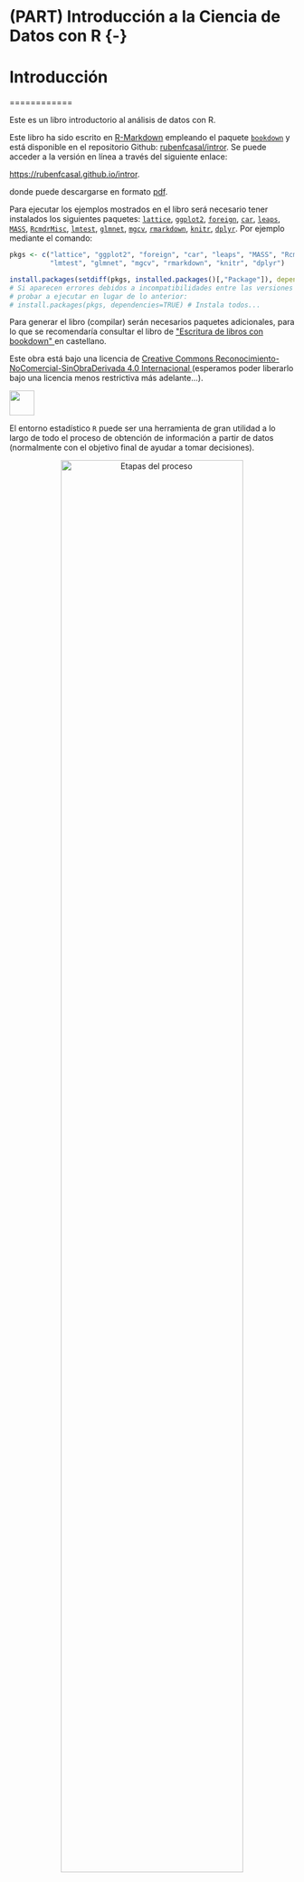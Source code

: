# (PART) Introducción a la Ciencia de Datos con R {-}
# Introducción
============

Este es un libro introductorio al análisis de datos con R. 

Este libro ha sido escrito en [R-Markdown](http://rmarkdown.rstudio.com) empleando el paquete [`bookdown`](https://bookdown.org/yihui/bookdown/)  y está disponible en el repositorio Github: [rubenfcasal/intror](https://github.com/rubenfcasal/book_remuestreo). 
Se puede acceder a la versión en línea a través del siguiente enlace:

<https://rubenfcasal.github.io/intror>.

<!-- 
<a class="btn pull-left js-toolbar-action" aria-label="PDF" title="PDF" href="#"><i class="fa fa-file-pdf-o"></i></a> 
-->

donde puede descargarse en formato [pdf](https://rubenfcasal.github.io/intror/Intro_Analisis_Datos_R.pdf).

Para ejecutar los ejemplos mostrados en el libro será necesario tener instalados los siguientes paquetes:
[`lattice`](https://cran.r-project.org/web/packages/lattice/index.html), 
[`ggplot2`](https://cran.r-project.org/web/packages/ggplot2/index.html), 
[`foreign`](https://cran.r-project.org/web/packages/foreign/index.html), 
[`car`](https://cran.r-project.org/web/packages/car/index.html), 
[`leaps`](https://cran.r-project.org/web/packages/leaps/index.html), 
[`MASS`](https://cran.r-project.org/web/packages/MASS/index.html), 
[`RcmdrMisc`](https://cran.r-project.org/web/packages/RcmdrMisc/index.html), 
[`lmtest`](https://cran.r-project.org/web/packages/lmtest/index.html), 
[`glmnet`](https://cran.r-project.org/web/packages/glmnet/index.html), 
[`mgcv`](https://cran.r-project.org/web/packages/mgcv/index.html), 
[`rmarkdown`](https://cran.r-project.org/web/packages/rmarkdown/index.html), 
[`knitr`](https://cran.r-project.org/web/packages/knitr/index.html), 
[`dplyr`](https://cran.r-project.org/web/packages/dplyr/index.html).
Por ejemplo mediante el comando:

```r
pkgs <- c("lattice", "ggplot2", "foreign", "car", "leaps", "MASS", "RcmdrMisc", 
          "lmtest", "glmnet", "mgcv", "rmarkdown", "knitr", "dplyr")

install.packages(setdiff(pkgs, installed.packages()[,"Package"]), dependencies = TRUE)
# Si aparecen errores debidos a incompatibilidades entre las versiones de los paquetes, 
# probar a ejecutar en lugar de lo anterior:
# install.packages(pkgs, dependencies=TRUE) # Instala todos...
```

Para generar el libro (compilar) serán necesarios paquetes adicionales, 
para lo que se recomendaría consultar el libro de ["Escritura de libros con bookdown" ](https://rubenfcasal.github.io/bookdown_intro) en castellano.


Este obra está bajo una licencia de [Creative Commons Reconocimiento-NoComercial-SinObraDerivada 4.0 Internacional ](https://creativecommons.org/licenses/by-nc-nd/4.0/deed.es_ES) 
(esperamos poder liberarlo bajo una licencia menos restrictiva más adelante...).

<img src="by-nc-nd-88x31.png" width="44" />








El entorno estadístico `R` puede ser una herramienta de gran
utilidad a lo largo de todo el proceso de obtención de información
a partir de datos (normalmente con el objetivo final de ayudar a tomar decisiones). 

<div class="figure" style="text-align: center">
<img src="images/esquema2.png" alt="Etapas del proceso" width="80%" />
<p class="caption">(\#fig:esquema)Etapas del proceso</p>
</div>

## El lenguaje y entorno estadístico `R`

`R` es un lenguaje de programación desarrollado específicamente para el
análisis estadístico y la visualización de datos.

- El lenguaje `R` es interpretado (similar a Matlab o Phyton) pero orientado al
  análisis estadístico (fórmulas modelos, factores,...).

    - derivado del S (Laboratorios Bell).

- `R` es un **Software Libre** bajo las condiciones de licencia GPL de
    GNU, con código fuente de libre acceso.

    - Además de permitir crear **nuevas funciones**, 
      se pueden examinar y modificar las ya existentes.

- Multiplataforma, 
  disponible para los sistemas operativos más populares (Linux, Windows, MacOS X, ...).


### Principales características

Se pueden destacar las siguientes características del entorno `R`:

- Dispone de numerosos complementos (librerías, paquetes) que cubren “literalmente”
  todos los campos del análisis de datos.

- Repositorios: 
    
    - [CRAN](https://cran.r-project.org) (9705, 14972, ...)
    
    - [Bioconductor](https://www.bioconductor.org) (1289, 1741, ...), 
    
    - [GitHub](https://github.com/trending/r?since=monthly), ...    

- Existe una comunidad de usuarios (programadores) muy dinámica
  (multitud de paquetes adicionales).

- Muy bien documentado y con numerosos foros de ayuda.

- Puntos débiles (a priori): velocidad, memoria, ...

Aunque inicialmente fue un lenguaje desarrollado por estadísticos
para estadísticos:

<div class="figure" style="text-align: center">
<img src="images/rexer2016.png" alt="Rexer Data Miner Survey 2007-2015" width="40%" />
<p class="caption">(\#fig:rexer)Rexer Data Miner Survey 2007-2015</p>
</div>

Hoy en día es muy popular:

<div class="figure" style="text-align: center">
<img src="images/IEEE-top-programming-languages-of-2019.jpeg" alt="[IEEE Spectrum](https://spectrum.ieee.org) Top Programming Languages, 2019" width="35%" />
<p class="caption">(\#fig:ieee)[IEEE Spectrum](https://spectrum.ieee.org) Top Programming Languages, 2019</p>
</div>

`R` destaca especialmente en:

- Representaciones gráficas.

- Métodos estadísticos “avanzados”:

    - *Data Science*: *Statistical Learning*, *Data Mining*, 
      *Machine Learning*, *Business Intelligence*, ...

    - Datos funcionales.

    - Estadística espacial.

    - ...

- Análisis de datos “complejos”:

    - Big Data.

    - Lenguaje natural (*Text Mining*).

    - Análisis de redes.

    -   ...

### Interfaces gráficas 

El programa `R`
utiliza una **interfaz de comandos** donde se teclean las instrucciones
que se pretenden ejecutar (ver Figura \@ref(fig:consola)).

Por ejemplo, para obtener una secuencia de números desde el 1 hasta el
10, se utilizará la sentencia:


```r
1:10
```
obteniéndose el resultado

```
##  [1]  1  2  3  4  5  6  7  8  9 10
```

En el Apéndice \@ref(instalacion) se detallan los pasos para la instalación de `R`,
y en el Apéndice \@ref(interfaces) los de otras interfaces gráficas.


Entorno de trabajo
------------------

### Ventana de Consola 

Al abrir el programa `R`, tal y como ya
se ha visto, aparece la siguiente ventana de consola para trabajar de
modo interactivo en modo comando (ver Figura \@ref(fig:consola)).


<div class="figure" style="text-align: center">
<img src="images/consola.png" alt="Consola de `R` en Windows (modo MDI)." width="80%" />
<p class="caption">(\#fig:consola)Consola de `R` en Windows (modo MDI).</p>
</div>


En la ventana de consola cada línea en que el usuario puede
introducir información se inicia con el carácter `>` que pone el sistema
`R`.

-   Para ejecutar las instrucciones que están en una línea, se pulsa la
    tecla de Retorno (y por defecto se imprime el resultado).
    
    
    ```r
    2+2
    ```
    
    ```
    ## [1] 4
    ```
    
    ```r
    1+2*4
    ```
    
    ```
    ## [1] 9
    ```
    
-   Se pueden escribir varias instrucción en una misma línea
    separándolas por ";"

    
    ```r
    2+2;1+2*4
    ```
    
    ```
    ## [1] 4
    ```
    
    ```
    ## [1] 9
    ```

-   Se pueden recuperar líneas de instrucciones introducidas
    anteriormente pulsando la tecla con la flecha ascendente del
    teclado, a fin de re-ejecutarlas o modificarlas.

### Ventana de Script 

La ventana consola ejecuta de
forma automática cada línea de comando. Sin embargo, suele interesar
guardar un conjunto de instrucciones en un único archivo de texto para
formar lo que se conoce como un *script*. Las instrucciones del script
se copian y pegan en la ventana de comandos para ser ejecutadas.

Para crear un fichero de script se selecciona el submenú *Nuevo script*
dentro del menú *Archivo*. Otra posibilidad es utilizar directamente la
combinación de teclas Ctrl+N.


<div class="figure" style="text-align: center">
<img src="images/script.png" alt="Ventanas de la consola y de *script* en Windows (modo MDI)." width="80%" />
<p class="caption">(\#fig:script)Ventanas de la consola y de *script* en Windows (modo MDI).</p>
</div>


Para guardar este tipo de fichero se utiliza directamente el menú *Archivo > Guardar como...* 
y se elige a continuación la ubicación en el disco duro del ordenador.

De igual modo para abrir un script existente se hace a través del menú *Archivo > Abrir script...*.

En el Apéndice \@ref(links) se incluyen enlaces a numerosos recursos para el aprendizaje de R,
incluyendo manuales y libros, además de otros recursos para la obtención de ayuda.


### Ayuda dentro del programa
 
Como ya se ha comentado con anterioridad,
hay manuales de `R` alos que se puede acceder a través del menú
*Ayuda > Manuales (en PDF)*
    
Puede empezarse utilizando `help.start()` o `demo()`.

Todas las funciones de `R` tienen su documentación integrada en
el programa. Para obtener la ayuda de una determinada función se
utilizará `help (función)` o de forma equivalente `?función`.

Por ejemplo, la ayuda de la función `rnorm` (utilizada para la
generación de datos normales) se obtiene con el código


```r
help(rnorm)
?rnorm
```

En muchas ocasiones no se conoce el nombre exacto de la función de la
que queremos obtener la documentación. En estos casos, la función
`help.search()` realiza búsquedas en la documentación en todos los
paquetes instalados, estén cargados o no.

Por ejemplo, si no conocemos la función que permite calcular la mediana
de un conjunto de datos, se puede utilizar


```r
help.search("median")
```

Para más detalles véase `?help.search`


Librerías
---------

### Paquetes 

Al iniciar el programa `R` se cargan
por defecto una serie de librerías básicas con las que se pueden
realizar una gran cantidad de operaciones básicas. Estas librerías
conforman el llamado **paquete base**.

En otras ocasiones es necesario cargar otras librerías distintas a las
anteriores. Esto se hace a través de los llamados paquetes (packages)
que pueden ser descargados directamente de la web

<http://cran.r-project.org/web/packages/>

o directamente a través del menú `Paquetes`.


### Instalación {#instalacion-pkg}

La instalación de un paquete, bajo el sistema
operativo Windows, se puede hacer de varias formas:

-   Desde el menú *Paquetes > Instalar paquete(s)...*

-   Desde la ventana de consola utilizando la instrucción

    
    ```r
    install.packages("nombre del paquete")
    ```

Este proceso sólo es necesario realizarlo la primera vez que se utilice
el paquete.

### Carga

Para utilizar un paquete ya instalado será necesario cargarlo, lo cual se puede hacer de
varias formas:

-   Desde el menú `Paquetes > Cargar paquete(s)...`

-   Por consola, utilizando `library(nombre del paquete)`

Esta operación será necesario realizarla cada vez que se inicie una
sesión de R.

Finalmente, la ayuda de un paquete se puede obtener con la sentencia

```r
library(help = "nombre del paquete") 
```


Una primera sesión
------------------

### Inicio de una sesión 
 El programa `R` (bajo
Windows) se arranca al hacer un doble-click sobre el icono del programa.
Entonces aparecerá la ventana de consola donde se escribirán los
comandos y los resultados serán mostrados inmediatamente por pantalla.

Veamos algún ejemplo:

```r
3+5
```

```
## [1] 8
```

```r
sqrt(16) # raiz cuadrada de 16
```

```
## [1] 4
```

```r
pi # R reconoce el número pi
```

```
## [1] 3.141593
```

Nótese que en los comandos se pueden hacer comentarios utilizando el
símbolo `#`.

Los resultados obtenidos pueden guardarse en objetos. Por
ejemplo, al escribir

```r
a <- 3 + 5
```
el resultado de la suma se guarda en `a`. Se puede comprobar si la
asignación se ha realizado correctamente escribiendo el nombre del
objeto

```r
a
```

```
## [1] 8
```
La asignación anterior se puede hacer del siguiente modo
ejemplo, al escribir

```r
a <- 3 + 5; a
```

```
## [1] 8
```

**Nota**: Habitualmente no habrá diferencia entre la utilización de las
asignaciones hechas con `=` y `<-` (aunque nosotros emplearemos el segundo). 
Las diferencias aparecen a nivel
de programación y se tratarán en el Capítulo \@ref(programacion).

 Veamos ahora un ejemplo un poco más avanzado. Con el
siguiente código

-   Se obtienen 200 datos simulados siguiendo una distribución gaussiana
    de media 105 y desviación típica 2

-   Se hace un resumen estadístico de los valores obtenidos

-   Se hace el correspondiente histograma y gráfico de cajas

    
    ```r
    x <- rnorm(n = 200, mean = 105, sd = 2) #datos normales
    summary(x) # resumen estadístico
    ```
    
    ```
    ##    Min. 1st Qu.  Median    Mean 3rd Qu.    Max. 
    ##   100.8   103.8   105.0   105.1   106.4   109.3
    ```
    
    ```r
    hist(x) # histograma
    ```
    
    <img src="14-Introduccion_files/figure-html/unnamed-chunk-17-1.png" width="80%" style="display: block; margin: auto;" />
    
    ```r
    boxplot(x) # gráfico de cajas
    ```
    
    <img src="14-Introduccion_files/figure-html/unnamed-chunk-17-2.png" width="80%" style="display: block; margin: auto;" />


Es importante señalar que `R` diferencia entre mayúsculas y
minúsculas, de modo que los objetos `a` y `A` serán diferentes.

```r
a <- 1:10 # secuencia de números
A <- "casa"
a
```

```
##  [1]  1  2  3  4  5  6  7  8  9 10
```

```r
A
```

```
## [1] "casa"
```

Objetos básicos
---------------
 
`R` es un lenguaje **orientado a
objetos** lo que significa que las variables, datos, funciones,
resultados, etc., se guardan en la memoria del ordenador en forma de
*objetos* con un nombre específico.

Los principales tipos de valores básicos de `R` son:

-   numéricos,

-   cadenas de caracteres, y

-   lógicos

### Objetos numéricos 

Los valores numéricos adoptan
la notación habitual en informática: punto decimal, notacion científica, ...

```r
pi
```

```
## [1] 3.141593
```

```r
1e3
```

```
## [1] 1000
```

Con este tipo de objetos se pueden hacer operaciones aritméticas
utilizando el operador correspondiente.

```r
a <- 3.4
b <- 4.5
a * b
```

```
## [1] 15.3
```

```r
a / b
```

```
## [1] 0.7555556
```

```r
a + b
```

```
## [1] 7.9
```

```r
min(a, b)
```

```
## [1] 3.4
```


### Objetos tipo carácter 

Las cadenas de caracteres
se introducen delimitadas por comillas ("nombre") o por apóstrofos
('nombre').

```r
a <- "casa grande"
a
```

```
## [1] "casa grande"
```

```r
a <- 'casa grande'
a
```

```
## [1] "casa grande"
```

```r
a <- 'casa "grande"'
a
```

```
## [1] "casa \"grande\""
```


### Objetos lógicos

Los objetos lógicos sólo pueden
tomar dos valores `TRUE` (numéricamente toma el valor 1) y `FALSE`
(valor 0).

```r
A <- TRUE
B <- FALSE
A
```

```
## [1] TRUE
```

```r
B
```

```
## [1] FALSE
```

```r
# valores numéricos
as.numeric(A)
```

```
## [1] 1
```

```r
as.numeric(B)
```

```
## [1] 0
```


### Operadores lógicos

Existen varios operadores en
`R` que devuelven un valor de tipo lógico. Veamos algún ejemplo

```r
a <- 2
b <- 3
a == b  # compara a y b
```

```
## [1] FALSE
```

```r
a == a  # compara a y a
```

```
## [1] TRUE
```

```r
a < b
```

```
## [1] TRUE
```

```r
b < a
```

```
## [1] FALSE
```

```r
! (b < a) # ! niega la condición
```

```
## [1] TRUE
```

```r
2**2 == 2^2
```

```
## [1] TRUE
```

```r
3*2 == 3^2
```

```
## [1] FALSE
```


Nótese la diferencia entre `=` (asignación) y `==` (operador lógico)

```r
2 == 3
```

```
## [1] FALSE
```

```r
# 2 = 3 # produce un error:
# Error en 2 = 3 : lado izquierdo de la asignación inválida (do_set)
```

Se pueden encadenar varias condiciones lógicas utiilizando
los operadores `&` (y lógico) y `|` (o lógico).

```r
TRUE & TRUE
```

```
## [1] TRUE
```

```r
TRUE | TRUE
```

```
## [1] TRUE
```

```r
TRUE & FALSE
```

```
## [1] FALSE
```

```r
TRUE | FALSE
```

```
## [1] TRUE
```

```r
2 < 3 & 3 < 1
```

```
## [1] FALSE
```

```r
2 < 3 | 3 < 1
```

```
## [1] TRUE
```


Área de trabajo
---------------

Como ya se ha comentado
con anterioridad es posible guardar los comandos que se han utilizado en
una sesión en ficheros llamados **script**. En ocasiones interesará
además guardar todos los objetos que han sido generados a lo largo de
una sesión de trabajo.


El **Workspace** o **Área de Trabajo** es el entorno en el que se puede
guardar todo el trabajo realizado en una sesión. De este modo, la
próxima vez que se inicie el programa, al cargar dicho entorno, se podrá
acceder a lo objetos almacenados en él.

En primer lugar, para saber los objetos que tenemos en memoria se
utiliza la función `ls`. Por ejemplo, supongamos que acabamos de iniciar
una sesión de `R` y hemos escrito

```r
a <- 1:10
b <- log(50)
```


Entonces al utilizar `ls` se obtendrá la siguiente lista de objetos en
memoria

```r
ls()
```

```
## [1] "a" "b"
```

 También es posible borrar objetos a través de la función
`rm`

```r
rm(b)
ls()
```

```
## [1] "a"
```

Para borrar todos los objetos en memoria se puede utilizar
`rm(list=ls())`

```r
rm(list = ls())
```

```
## character(0)
```
`character(0)` (lista vacía)  significa que no hay objetos en memoria.

### Guardar y cargar resultados

Para guardar
el área de trabajo (Workspace) con todos los objetos de memoria (es
decir, los que figuran al utilizar `ls()`) se utiliza la función
`save.image(nombre archivo)`.

```r
rm(list = ls()) # primero borramos toda la mamoria
x <- 20
y <- 34
z <- "casa"
save.image(file = "prueba.RData") # guarda area de trabajo en prueba.RData
```


La función `save` permite guardar los objetos seleccionados.

```r
save(x, y, file = "prueba2.RData") # guarda los objetos x e y
```

Para cargar una ára de trabajo ya exitente se utiliza la función
`load()`.

```r
load("prueba2.RData") # carga área de trabajo
```

### Directorio de trabajo 

Por defecto `R` utiliza
una carpeta de trabajo donde guardará toda la información. Dicha carpeta
se puede obtener con la función

```r
getwd() 
```

```
## [1] "d:/"
```

El directorio de trabajo se puede cambiar utilizando `setwd(carpeta)`.
Por ejemplo, para cambiar el directorio de trabajo a `c:\datos`,
se utiliza el comando

```r
setwd("c:/datos")
# Importante la barra utilizada
# NO funciona setwd("c:\datos")
```

